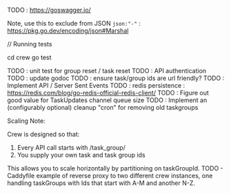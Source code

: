 TODO : https://goswagger.io/

Note, use this to exclude from JSON `json:"-"` : https://pkg.go.dev/encoding/json#Marshal

// Running tests

cd crew
go test

TODO : unit test for group reset / task reset
TODO : API authentication
TODO : update godoc
TODO : ensure task/group ids are url friendly?
TODO : Implement API / Server Sent Events
TODO : redis persistence : https://redis.com/blog/go-redis-official-redis-client/
TODO : Figure out good value for TaskUpdates channel queue size
TODO : Implement an (configurably optional) cleanup "cron" for removing old taskgroups

Scaling Note:

Crew is designed so that:
1) Every API call starts with /task_group/<taskGroupId>
2) You supply your own task and task group ids

This allows you to scale horizontally by partitioning on taskGroupId.
TODO - Caddyfile example of reverse proxy to two different crew instances, one handling taskGroups with Ids that start with A-M and another N-Z.
